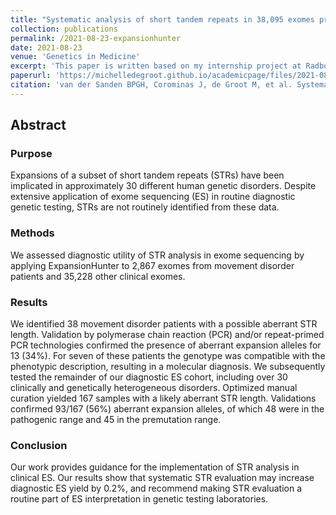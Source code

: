 ```yaml
---
title: "Systematic analysis of short tandem repeats in 38,095 exomes provides an additional diagnostic yield"
collection: publications
permalink: /2021-08-23-expansionhunter
date: 2021-08-23
venue: 'Genetics in Medicine'
excerpt: 'This paper is written based on my internship project at Radboud UMC'
paperurl: 'https://michelledegroot.github.io/academicpage/files/2021-08-23-expansionhunter.pdf'
citation: 'van der Sanden BPGH, Corominas J, de Groot M, et al. Systematic analysis of short tandem repeats in 38,095 exomes provides an additional diagnostic yield. <i>Genet Med.</i> 2021;23(8):1569-1573. doi:10.1038/s41436-021-01174-1'
---
```


## Abstract
### Purpose
Expansions of a subset of short tandem repeats (STRs) have been implicated in approximately 30 different human genetic disorders. Despite extensive application of exome sequencing (ES) in routine diagnostic genetic testing, STRs are not routinely identified from these data.

### Methods
We assessed diagnostic utility of STR analysis in exome sequencing by applying ExpansionHunter to 2,867 exomes from movement disorder patients and 35,228 other clinical exomes.

### Results
We identified 38 movement disorder patients with a possible aberrant STR length. Validation by polymerase chain reaction (PCR) and/or repeat-primed PCR technologies confirmed the presence of aberrant expansion alleles for 13 (34%). For seven of these patients the genotype was compatible with the phenotypic description, resulting in a molecular diagnosis. We subsequently tested the remainder of our diagnostic ES cohort, including over 30 clinically and genetically heterogeneous disorders. Optimized manual curation yielded 167 samples with a likely aberrant STR length. Validations confirmed 93/167 (56%) aberrant expansion alleles, of which 48 were in the pathogenic range and 45 in the premutation range.

### Conclusion
Our work provides guidance for the implementation of STR analysis in clinical ES. Our results show that systematic STR evaluation may increase diagnostic ES yield by 0.2%, and recommend making STR evaluation a routine part of ES interpretation in genetic testing laboratories.